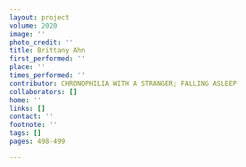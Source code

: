 ```yaml
---
layout: project
volume: 2020
image: ''
photo_credit: ''
title: Brittany Ahn
first_performed: ''
place: ''
times_performed: ''
contributor: CHRONOPHILIA WITH A STRANGER; FALLING ASLEEP
collaborators: []
home: ''
links: []
contact: ''
footnote: ''
tags: []
pages: 498-499

---
```




